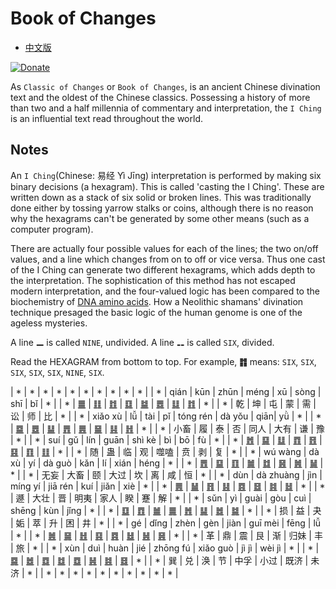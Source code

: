 # Book of Changes

- [中文版](./README_CN.md)

[![Donate](https://img.shields.io/badge/Donate-PayPal-green.svg)](https://www.paypal.com/cgi-bin/webscr?cmd=_s-xclick&hosted_button_id=U5N28P765VRT4)

As `Classic of Changes` or `Book of Changes`, is an ancient Chinese divination text and the oldest of the Chinese classics. Possessing a history of more than two and a half millennia of commentary and interpretation, the `I Ching` is an influential text read throughout the world.

## Notes

An `I Ching`(Chinese: 易经 Yì Jīng) interpretation is performed by making six binary decisions (a hexagram). This is called 'casting the I Ching'. These are written down as a stack of six solid or broken lines. This was traditionally done either by tossing yarrow stalks or coins, although there is no reason why the hexagrams can't be generated by some other means (such as a computer program).

There are actually four possible values for each of the lines; the two on/off values, and a line which changes from on to off or vice versa. Thus one cast of the I Ching can generate two different hexagrams, which adds depth to the interpretation. The sophistication of this method has not escaped modern interpretation, and the four-valued logic has been compared to the biochemistry of [DNA amino acids](https://www.sacred-texts.com/dna/index.htm). How a Neolithic shamans' divination technique presaged the basic logic of the human genome is one of the ageless mysteries.

A line **⚊** is called `NINE`, undivided.
A line **⚋** is called `SIX`, divided.

Read the HEXAGRAM from bottom to top.
For example, **䷇** means: `SIX`, `SIX`, `SIX`, `SIX`, `SIX`, `NINE`, `SIX`.
 
| * | * | * | * | * | * | * | * | * | * |
| * | qián | kūn | zhūn | méng | xū | sòng | shī | bǐ | * |
| * | [䷀](e4b9beqian.md) | [䷁](e59da4kun.md) | [䷂](e5b1afzhun.md) | [䷃](e89299meng.md) | [䷄](e99c80xu.md) | [䷅](e8aebcsong.md) | [䷆](e5b888shi.md) | [䷇](e6af94bi.md) | * |
| * | 乾 | 坤 | 屯 | 蒙 | 需 | 讼 | 师 | 比 | * |
| * | xiǎo xù | lǚ | tài | pǐ | tóng rén | dà yǒu | qiān| yǜ | * |
| * | [䷈](e5b08fe7959cxiaoxu.md) | [䷉](e5b1a5lv.md) | [䷊](e6b3b0tai.md) | [䷋](e590a6pi.md) | [䷌](e5908ce4babatongren.md) | [䷍](e5a4a7e69c89dayou.md) | [䷎](e8b0a6qian.md) | [䷏](e8b1abyu.md) | * |
| * | 小畜 | 履 | 泰 | 否 | 同人 | 大有 | 谦 | 豫 | * |
| * | suí | gǔ | lín | guān | shì kè | bì | bō | fù | * |
| * | [䷐](e99a8fsui.md) | [䷑](e89b8agu.md) | [䷒](e4b8b4lin.md) | [䷓](e8a782guan.md) | [䷔](e599ace59791shike.md) | [䷕](e8b4b2bi.md) | [䷖](e589a5bo.md) | [䷗](e5a48dfu.md) | * |
| * | 随 | 蛊 | 临 | 观 | 噬嗑 | 贲 | 剥 | 复 | * |
| * | wú wàng | dà xù | yí | dà guò | kǎn | lí | xián | héng | * |
| * | [䷘](e697a0e5a684wuwang.md) | [䷙](e5a4a7e89384daxu.md) | [䷚](e9a290yi.md) | [䷛](e5a4a7e8bf87daguo.md) | [䷜](e59d8ekan.md) | [䷝](e7a6bbli.md) | [䷞](e592b8xian.md) | [䷟](e68192heng.md) | * |
| * | 无妄 | 大畜 | 颐 | 大过 | 坎 | 离 | 咸 | 恒 | * |
| * | dùn | dà zhuàng | jìn | míng yí | jiā rén | kuí | jiǎn | xiè | * |
| * | [䷠](e981afdun.md) | [䷡](e5a4a7e5a3aedazhuang.md) | [䷢](e6998bjin.md) | [䷣](e6988ee5a4b7mingyi.md) | [䷤](e5aeb6e4babajiaren.md) | [䷥](e79dbdkui.md) | [䷦](e8b987jian.md) | [䷧](e8a7a3xie.md) | * |
| * | 遯 | 大壮 | 晋 | 明夷 | 家人 | 睽 | 蹇 | 解 | * |
| * | sǔn | yì | guài | gòu | cuì | shēng | kùn | jǐng | * |
| * | [䷨](e68d9fsun.md) | [䷩](e79b8ayi.md) | [䷪](e5a4acguai.md) | [䷫](e5a7a4gou.md) | [䷬](e89083cui.md) | [䷭](e58d87sheng.md) | [䷮](e59bb0kun.md) | [䷯](e4ba95jing.md) | * |
| * | 损 | 益 | 夬 | 姤 | 萃 | 升 | 困 | 井 | * |
| * | gé | dǐng | zhèn | gèn | jiàn | guī mèi | fēng | lǚ | * |
| * | [䷰](e99da9ge.md) | [䷱](e9bc8eding.md) | [䷲](e99c87zhen.md) | [䷳](e889aegen.md) | [䷴](e6b890jian.md) | [䷵](e5bd92e5a6b9guimei.md) | [䷶](e4b8b0feng.md) | [䷷](e69785lv.md) | * |
| * | 革 | 鼎 | 震 | 艮 | 渐 | 归妹 | 丰 | 旅 | * |
| * | xùn | duì | huàn | jié | zhōng fú  | xiǎo guò |  jì jì | wèi jì | * |
| * | [䷸](e5b7bdxun.md) | [䷹](e58591dui.md) | [䷺](e6b6a3huan.md) | [䷻](e88a82jie.md) | [䷼](e4b8ade5ad9azhongfu.md) | [䷽](e5b08fe8bf87xiaoguo.md) | [䷾](e697a2e6b58ejiji.md) | [䷿](e69caae6b58eweiji.md) | * |
| * | 巽 | 兑 | 涣 | 节 | 中孚 | 小过 | 既济 | 未济 | * |
| * | * | * | * | * | * | * | * | * | * |
